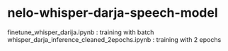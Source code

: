 # nelo-whisper-darja-speech-model
finetune_whisper_darija.ipynb : training with batch
whisper_darja_inference_cleaned_2epochs.ipynb : training with 2 epochs
